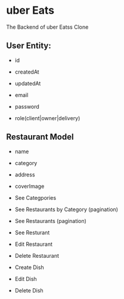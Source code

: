 # uber Eats

The Backend of uber Eatss Clone

## User Entity:

- id
- createdAt
- updatedAt

- email
- password
- role(client|owner|delivery)

## Restaurant Model
- name
- category
- address
- coverImage

- See Categpories
- See Restaurants by Category (pagination)
- See Restaurants (pagination)
- See Resturant

- Edit Restaurant
- Delete Restaurant

- Create Dish
- Edit Dish
- Delete Dish